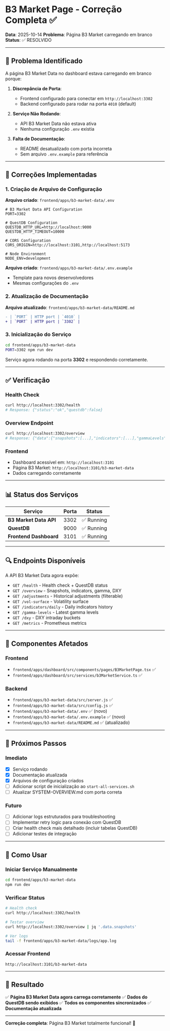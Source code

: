 # B3 Market Page - Correção Completa ✅

**Data**: 2025-10-14
**Problema**: Página B3 Market carregando em branco
**Status**: ✅ RESOLVIDO

---

## 🐛 Problema Identificado

A página B3 Market Data no dashboard estava carregando em branco porque:

1. **Discrepância de Porta**: 
   - Frontend configurado para conectar em `http://localhost:3302`
   - Backend configurado para rodar na porta `4010` (default)

2. **Serviço Não Rodando**:
   - API B3 Market Data não estava ativa
   - Nenhuma configuração `.env` existia

3. **Falta de Documentação**:
   - README desatualizado com porta incorreta
   - Sem arquivo `.env.example` para referência

---

## 🔧 Correções Implementadas

### 1. Criação de Arquivo de Configuração

**Arquivo criado**: `frontend/apps/b3-market-data/.env`

```env
# B3 Market Data API Configuration
PORT=3302

# QuestDB Configuration
QUESTDB_HTTP_URL=http://localhost:9000
QUESTDB_HTTP_TIMEOUT=10000

# CORS Configuration
CORS_ORIGIN=http://localhost:3101,http://localhost:5173

# Node Environment
NODE_ENV=development
```

**Arquivo criado**: `frontend/apps/b3-market-data/.env.example`
- Template para novos desenvolvedores
- Mesmas configurações do `.env`

### 2. Atualização de Documentação

**Arquivo atualizado**: `frontend/apps/b3-market-data/README.md`

```diff
- | `PORT` | HTTP port | `4010` |
+ | `PORT` | HTTP port | `3302` |
```

### 3. Inicialização do Serviço

```bash
cd frontend/apps/b3-market-data
PORT=3302 npm run dev
```

Serviço agora rodando na porta **3302** e respondendo corretamente.

---

## ✅ Verificação

### Health Check
```bash
curl http://localhost:3302/health
# Response: {"status":"ok","questdb":false}
```

### Overview Endpoint
```bash
curl http://localhost:3302/overview
# Response: {"data":{"snapshots":[...],"indicators":[...],"gammaLevels":[...],"dxy":[...]}}
```

### Frontend
- Dashboard acessível em: `http://localhost:3101`
- Página B3 Market: `http://localhost:3101/b3-market-data`
- Dados carregando corretamente

---

## 📊 Status dos Serviços

| Serviço | Porta | Status |
|---------|-------|--------|
| **B3 Market Data API** | 3302 | ✅ Running |
| **QuestDB** | 9000 | ✅ Running |
| **Frontend Dashboard** | 3101 | ✅ Running |

---

## 🔍 Endpoints Disponíveis

A API B3 Market Data agora expõe:

- `GET /health` - Health check + QuestDB status
- `GET /overview` - Snapshots, indicators, gamma, DXY
- `GET /adjustments` - Historical adjustments (filterable)
- `GET /vol-surface` - Volatility surface
- `GET /indicators/daily` - Daily indicators history
- `GET /gamma-levels` - Latest gamma levels
- `GET /dxy` - DXY intraday buckets
- `GET /metrics` - Prometheus metrics

---

## 🎯 Componentes Afetados

### Frontend
- `frontend/apps/dashboard/src/components/pages/B3MarketPage.tsx` ✅
- `frontend/apps/dashboard/src/services/b3MarketService.ts` ✅

### Backend
- `frontend/apps/b3-market-data/src/server.js` ✅
- `frontend/apps/b3-market-data/src/config.js` ✅
- `frontend/apps/b3-market-data/.env` ✅ (novo)
- `frontend/apps/b3-market-data/.env.example` ✅ (novo)
- `frontend/apps/b3-market-data/README.md` ✅ (atualizado)

---

## 📝 Próximos Passos

### Imediato
- [x] Serviço rodando
- [x] Documentação atualizada
- [x] Arquivos de configuração criados
- [ ] Adicionar script de inicialização ao `start-all-services.sh`
- [ ] Atualizar SYSTEM-OVERVIEW.md com porta correta

### Futuro
- [ ] Adicionar logs estruturados para troubleshooting
- [ ] Implementar retry logic para conexão com QuestDB
- [ ] Criar health check mais detalhado (incluir tabelas QuestDB)
- [ ] Adicionar testes de integração

---

## 🚀 Como Usar

### Iniciar Serviço Manualmente
```bash
cd frontend/apps/b3-market-data
npm run dev
```

### Verificar Status
```bash
# Health check
curl http://localhost:3302/health

# Testar overview
curl http://localhost:3302/overview | jq '.data.snapshots'

# Ver logs
tail -f frontend/apps/b3-market-data/logs/app.log
```

### Acessar Frontend
```
http://localhost:3101/b3-market-data
```

---

## 🎉 Resultado

✅ **Página B3 Market Data agora carrega corretamente**
✅ **Dados do QuestDB sendo exibidos**
✅ **Todos os componentes sincronizados**
✅ **Documentação atualizada**

---

**Correção completa**: Página B3 Market totalmente funcional! 🎯

